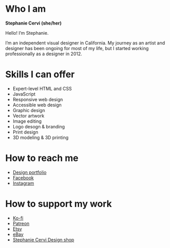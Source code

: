 # Who I am
**Stephanie Cervi (she/her)**

Hello! I’m Stephanie.

I’m an independent visual designer in California. My journey as an artist and designer has been ongoing for most of my life, but I started working professionally as a designer in 2012.

# Skills I can offer
- Expert-level HTML and CSS
- JavaScript
- Responsive web design
- Accessible web design
- Graphic design
- Vector artwork
- Image editing
- Logo desogn & branding
- Print design
- 3D modeling & 3D printing

# How to reach me
- [Design portfolio](https://www.stephaniecervi.design/)
- [Facebook](https://www.facebook.com/stephaniecervidesign)
- [Instagram](https://www.instagram.com/stephaniecervidesign/)

# How to support my work
- [Ko-fi](https://ko-fi.com/X8X6E4D2)
- [Patreon](https://www.patreon.com/stephaniecervidesign)
- [Etsy](https://www.etsy.com/shop/StephanieCerviDesign)
- [eBay](https://www.ebay.com/sch/stephaniecervidesign)
- [Stephanie Cervi Design shop](https://stephaniecervi.design/shop)
